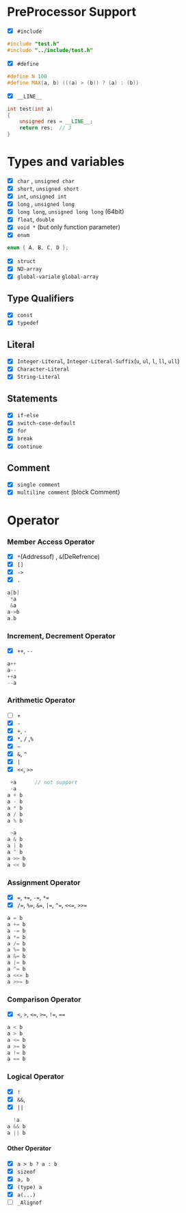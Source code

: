 # PreProcessor Support
- [x] `#include`
```c++
#include "test.h"
#include "../include/test.h"
```
- [x] `#define` 
```c++
#define N 100
#define MAX(a, b) (((a) > (b)) ? (a) : (b))
```
- [x] `__LINE__`
```c++
int test(int a)
{
	unsigned res = __LINE__; 
	return res;  // 3
}
```

# Types and variables
+ [x] `char` , `unsigned char`
+ [x] `short`, `unsigned short`
+ [x] `int`, `unsigned int`
+ [x] `long` , `unsigned long`
+ [x] `long long`,  `unsigned long long` (64bit)
+ [x] `float`, `double` 
+ [x] `void *` (but only function parameter)
+ [x] `enum`
```c++
enum { A, B, C, D };
```
- [x] `struct`
- [x] `ND-array`
- [x] `global-variale` `global-array`

## Type Qualifiers
- [x] `const`
- [x] `typedef`

## Literal
- [x] `Integer-Literal`, `Integer-Literal-Suffix`(`u`, `ul`, `l`, `ll`, `ull`)
- [x] `Character-Literal`
- [x] `String-Literal`

## Statements
- [x] `if-else`
- [x] `switch-case-default`
- [x] `for`
- [x] `break`
- [x] `continue`

## Comment
- [x] `single comment`
- [x] `multiline comment` (block Comment)

# Operator

### Member Access Operator
- [x] `*`(Addressof) , `&`(DeRefrence)
- [x] `[]`
- [x] `->`
- [x] `.`

```cpp
a[b]
 *a
 &a
a->b
a.b
```

### Increment, Decrement Operator
- [x] `++`, `--`
```cpp
a++
a--
++a
--a
```

### Arithmetic Operator
- [ ] `+`
- [x] `-`
- [x] `+`, `-` 
- [x] `*`, `/` ,`%`
- [x] `~`
- [x] `&`, `^`
- [x] `|`
- [x] `<<`, `>>`
```c++
 +a      // not support
 -a
a + b 
a - b
a * b
a / b
a % b

 ~a      
a & b
a | b    
a ^ b
a >> b
a << b
```

### Assignment Operator
- [x] `=`, `+=`, `-=`, `*=`
- [x] `/=`, `%=`, `&=`, `|=`, `^=`, `<<=`, `>>=`
```c++
a = b
a += b
a -= b
a *= b
a /= b
a %= b
a &= b
a |= b
a ^= b
a <<= b
a >>= b
```

### Comparison Operator
- [x] `<`, `>`, `<=`, `>=`, `!=`, `==`
```cpp
a < b
a > b
a <= b
a >= b
a != b
a == b
```


### Logical Operator
- [x] `!`
- [x] `&&`, 
- [x] `||`
```cpp
  !a
a && b
a || b
```

#### Other Operator
- [x] `a > b ? a : b`
- [x] `sizeof`
- [x] `a, b` 
- [x] `(type) a`
- [x] `a(...)`
- [ ] `_Alignof`
